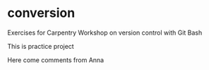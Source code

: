 # conversion
Exercises for Carpentry Workshop on version control with Git Bash

This is practice project

Here come comments from Anna
